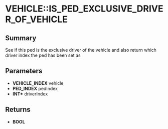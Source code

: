 # VEHICLE::IS_PED_EXCLUSIVE_DRIVER_OF_VEHICLE

## Summary
See if this ped is the exclusive driver of the vehicle and also return which driver index the ped has been set as

## Parameters
* **VEHICLE_INDEX** vehicle
* **PED_INDEX** pedIndex
* **INT\*** driverIndex

## Returns
* **BOOL**